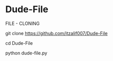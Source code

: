 # Dude-File
FILE - CLONING 



git clone https://github.com/itzalif007/Dude-File



cd Dude-File


python dude-file.py
